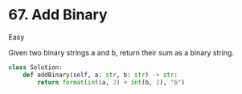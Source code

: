 # 67. Add Binary

Easy

Given two binary strings a and b, return their sum as a binary string.

```python
class Solution:
    def addBinary(self, a: str, b: str) -> str:
        return format(int(a, 2) + int(b, 2), "b")
```
